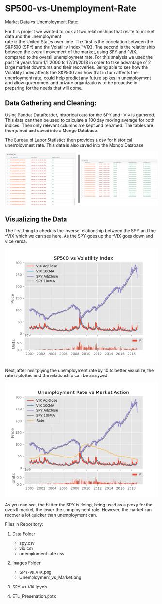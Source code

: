 # SP500-vs-Unemployment-Rate

Market Data vs Unemployment Rate:

For this project we wanted to look at two relationships that relate to market data and the unemployment  
rate in the United States over time. The first is the correlation between the S&P500 (SPY) and the
Volatility Index(^VIX). The second is the relationship between the overall movement of the market, using SPY and ^VIX,
compared to the overall unemployment rate. For this analysis we used the past 19 years from 1/1/2000 to 
12/31/2018 in order to take advantage of 2 large market downturns and their recoveries. Being able to see how the 
Volatility Index affects the S&P500 and how that in turn affects the unemloyment rate, could help predict any future spikes
in unemployment and allow government and private organizations to be proactive in preparing for the needs that will come.

## Data Gathering and Cleaning:

Using Pandas DataReader, historical data for the SPY and ^VIX is gathered.
This data can then be used to calculate a 100 day moving average for both indices.
Then only relevant columns are kept and renamed.
The tables are then joined and saved into a Mongo Database.

The Bureau of Labor Statistics then provides a csv for historical unemployment rate.
This data is also saved into the Mongo Database

![Market and Employment Data](Images/database_tables.png?raw=true "Data")

## Visualizing the Data

The first thing to check is the inverse relationship between the SPY and the ^VIX which we can see here. As the SPY goes up the ^VIX goes down and vice versa.

![SPY and VIX](Images/SPYvsVIX.png?raw=true "Market Comparison")

Next, after mulitplying the unemployment rate by 10 to better visualize, the rate is plotted and the relationship can be analyzed. 

![Market and Unemployment](Images/UnemploymentvsMarket.png?raw=true "Market vs Unemployment")

As you can see, the better the SPY is doing, being used as a proxy for the overall market, the lower the unmployment rate. However, the market can recover a lot quicker than unemployment can.

Files in Repository:

1. Data Folder
	- spy.csv
	- vix.csv
	- unemploment rate.csv
	
2. Images Folder
	- SPY-vs_VIX.png
	- Unemployment_vs_Market.png
	
3. SPY vs VIX.ipynb 

4. ETL_Presenation.pptx
		
		




		
	
	 


